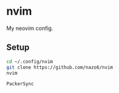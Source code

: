 # nvim

My neovim config.

## Setup
```sh
cd ~/.config/nvim
git clone https://github.com/nazo6/nvim
nvim
```
```vim
PackerSync
```

